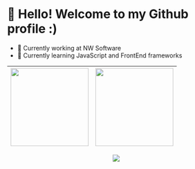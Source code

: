 # 👋 Hello! Welcome to my Github profile :)

- 🔭 Currently working at NW Software
- 🌱 Currently learning JavaScript and FrontEnd frameworks

<article>  
  <markdown-accessiblity-table data-catalyst>
    <table>
       <thead>
         <tr>
           <th>
             <a href="https://github.com/DanielSouza2005">
               <img loading="lazy" height="180em" src="https://github-readme-stats.vercel.app/api/top-langs/?username=DanielSouza2005&layout=compact&langs_count=8&theme=cobalt"/>         
             </a>
           </th>
           <th>
             <a href="https://github.com/DanielSouza2005">
               <img loading="lazy" height="180em" src="http://github-profile-summary-cards.vercel.app/api/cards/profile-details?username=DanielSouza2005&theme=dracula"/>            
             </a>
           </th>
         </tr>
       </thead>
    </table>
  </markdown-accessiblity-table>
  <div align="center">
      <img src="https://github-profile-trophy.vercel.app/?username=DanielSouza2005&row=1&theme=dracula"/>
  </div>
</article>
